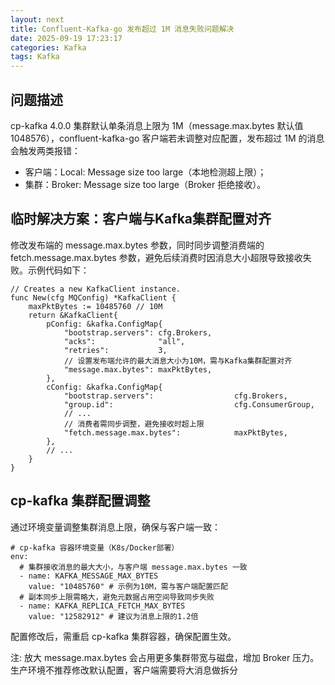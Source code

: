 ```yaml
---
layout: next
title: Confluent-Kafka-go 发布超过 1M 消息失败问题解决
date: 2025-09-19 17:23:17
categories: Kafka
tags: Kafka
---
```


## 问题描述

cp-kafka 4.0.0 集群默认单条消息上限为 1M（message.max.bytes 默认值 1048576），confluent-kafka-go 客户端若未调整对应配置，发布超过 1M 的消息会触发两类报错：
* 客户端：Local: Message size too large（本地检测超上限）；​
* 集群：Broker: Message size too large（Broker 拒绝接收）。

## 临时解决方案：客户端与Kafka集群配置对齐

修改发布端的 message.max.bytes 参数，同时同步调整消费端的 fetch.message.max.bytes 参数，避免后续消费时因消息大小超限导致接收失败。示例代码如下：
<!-- more -->

```
// Creates a new KafkaClient instance.
func New(cfg MQConfig) *KafkaClient {
    maxPktBytes := 10485760 // 10M
    return &KafkaClient{
        pConfig: &kafka.ConfigMap{
            "bootstrap.servers": cfg.Brokers,
            "acks":              "all",
            "retries":           3,
            // 设置发布端允许的最大消息大小为10M，需与Kafka集群配置对齐
            "message.max.bytes": maxPktBytes,
        },
        cConfig: &kafka.ConfigMap{
            "bootstrap.servers":                  cfg.Brokers,
            "group.id":                           cfg.ConsumerGroup,
			// ...
            // 消费者需同步调整，避免接收时超上限
            "fetch.message.max.bytes":            maxPktBytes,
        },
		// ...
    }
}
```
## cp-kafka 集群配置调整

通过环境变量调整集群消息上限，确保与客户端一致：
```
# cp-kafka 容器环境变量（K8s/Docker部署）​
env:​
  # 集群接收消息的最大大小，与客户端 message.max.bytes 一致​
  - name: KAFKA_MESSAGE_MAX_BYTES​
    value: "10485760" # 示例为10M，需与客户端配置匹配​
  # 副本同步上限需略大，避免元数据占用空间导致同步失败​
  - name: KAFKA_REPLICA_FETCH_MAX_BYTES​
    value: "12582912" # 建议为消息上限的1.2倍
```
配置修改后，需重启 cp-kafka 集群容器，确保配置生效。​


注: 放大 message.max.bytes 会占用更多集群带宽与磁盘，增加 Broker 压力。 生产环境不推荐修改默认配置，客户端需要将大消息做拆分